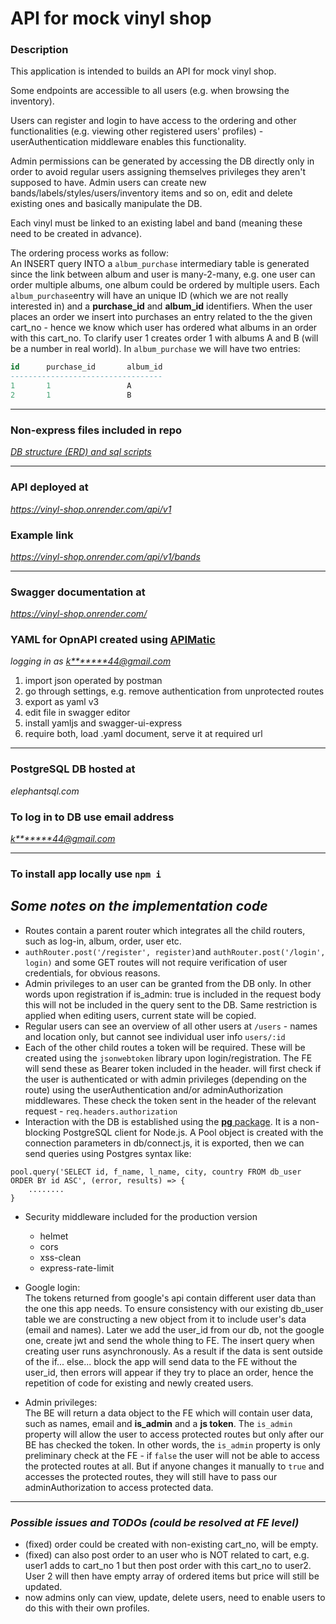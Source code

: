 # API for mock vinyl shop

### Description

  This application is intended to builds an API for mock vinyl shop.  

  Some endpoints are accessible to all users (e.g. when browsing the inventory).
  
  Users can register and login to have access to the ordering and other functionalities (e.g. viewing other registered users' profiles) - userAuthentication middleware enables this functionality.  

  Admin permissions can be generated by accessing the DB directly only in order to avoid regular users assigning themselves privileges they aren't supposed to have. Admin users can create new bands/labels/styles/users/inventory items and so on, edit and delete existing ones and basically manipulate the DB.  

  Each vinyl must be linked to an existing label and band (meaning these need to be created in advance).  
  
  The ordering process works as follow:  
  An INSERT query INTO a `album_purchase` intermediary table is generated since the link between album and user is many-2-many, e.g. one user can order multiple albums, one album could be ordered by multiple users. Each `album_purchase`entry will have an unique ID (which we are not really interested in) and a **purchase_id** and **album_id** identifiers. When the user places an order we insert into purchases an entry related to the the given cart_no - hence we know which user has ordered what albums in an order with this cart_no. To clarify user 1 creates order 1 with albums A and B (will be a number in real world). In `album_purchase` we will have two entries:

  ```sql
  id      purchase_id       album_id
  ----------------------------------
  1       1                 A
  2       1                 B

  ```

---

### Non-express files included in repo

*[DB structure (ERD) and sql scripts](https://github.com/karalkal/vinyl-shop--express-BE/blob/main/extras-ERD-Postman/erd_new.pdf)*

---

### API deployed at

*<https://vinyl-shop.onrender.com/api/v1>*

### Example link

*<https://vinyl-shop.onrender.com/api/v1/bands>*  

---

### Swagger documentation at

*<https://vinyl-shop.onrender.com/>*  
### YAML for OpnAPI created using  [APIMatic](https://www.apimatic.io/)  

*logging in as *<k*******44@gmail.com>**

1. import json operated by postman
2. go through settings, e.g. remove authentication from unprotected routes
3. export as yaml v3
4. edit file in swagger editor
5. install yamljs and swagger-ui-express
6. require both, load .yaml document, serve it at required url

---

### PostgreSQL DB hosted at

*elephantsql.com*

### To log in to DB use email address

*<k*******44@gmail.com>*  

---

### To install app locally use `npm i`

## *Some notes on the implementation code*

- Routes contain a parent router which integrates all the child routers, such as log-in, album, order, user etc.
- `authRouter.post('/register', register)`and `authRouter.post('/login', login)` and some GET routes will not require verification of user credentials, for obvious reasons.
- Admin privileges to an user can be granted from the DB only. In other words upon registration if is_admin: true is included in the request body this will not be included in the query sent to the DB. Same restriction is applied when editing users, current state will be copied.
- Regular users can see an overview of all other users at `/users` - names and location only, but cannot see individual user info `users/:id`
- Each of the other child routes a token will be required. These will be created using the `jsonwebtoken` library upon login/registration. The FE will send these as Bearer token included in the header. will first check if the user is authenticated or with admin privileges (depending on the route) using the userAuthentication and/or adminAuthorization middlewares. These check the token sent in the header of the relevant request - `req.headers.authorization`
- Interaction with the DB is established using the [**pg** package](https://www.npmjs.com/package/pg). It is  a non-blocking PostgreSQL client for Node.js. A Pool object is created with the connection parameters in db/connect.js, it is exported, then we can send queries using Postgres syntax like:

```
pool.query('SELECT id, f_name, l_name, city, country FROM db_user ORDER BY id ASC', (error, results) => {
    ........
}
```

- Security middleware included for the production version

  - helmet
  - cors
  - xss-clean
  - express-rate-limit

- Google login:  
The tokens returned from google's api contain different user data than the one this app needs. To ensure consistency with our existing db_user table we are constructing a new object from it to include user's data (email and names). Later we add the user_id from our db, not the google one, create jwt and send the whole thing to FE. The insert query when creating user runs asynchronously. As a result if the data is sent outside of the if... else... block the app will send data to the FE without the user_id, then errors will appear if they try to place an order, hence the repetition of code for existing and newly created users.
- Admin privileges:  
The BE will return a data object to the FE which will contain user data, such as names, email and **is_admin** and a **js token**. The `is_admin` property will allow the user to access protected routes but only after our BE has checked the token. In other words, the `is_admin` property is only preliminary check at the FE - if `false` the user will not be able to access the protected routes at all. But if anyone changes it manually to `true` and accesses the protected routes, they will still have to pass our adminAuthorization to access protected data.

---

### *Possible issues and TODOs (could be resolved at FE level)*

- (fixed) order could be created with non-existing cart_no, will be empty.
- (fixed) can also post order to an user who is NOT related to cart, e.g. user1 adds to cart_no 1 but then post order with this cart_no to user2. User 2 will then have empty array of ordered items but price will still be updated.
- now admins only can view, update, delete users, need to enable users to do this with their own profiles.
